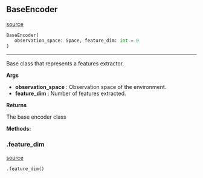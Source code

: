 #


## BaseEncoder
[source](https://github.com/BellmanProject/Hsuanwu/blob/main/hsuanwu/xploit/encoder/base.py/#L6)
```python 
BaseEncoder(
   observation_space: Space, feature_dim: int = 0
)
```


---
Base class that represents a features extractor.


**Args**

* **observation_space**  : Observation space of the environment.
* **feature_dim**  : Number of features extracted.


**Returns**

The base encoder class


**Methods:**


### .feature_dim
[source](https://github.com/BellmanProject/Hsuanwu/blob/main/hsuanwu/xploit/encoder/base.py/#L24)
```python
.feature_dim()
```

